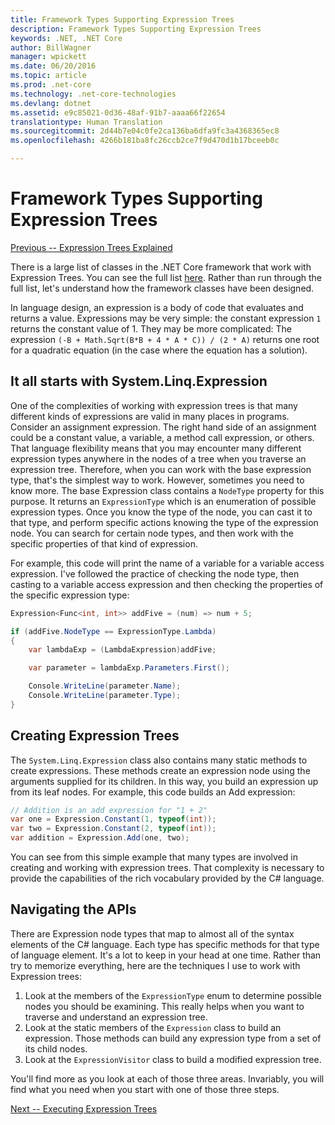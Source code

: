 ```yaml
---
title: Framework Types Supporting Expression Trees
description: Framework Types Supporting Expression Trees
keywords: .NET, .NET Core
author: BillWagner
manager: wpickett
ms.date: 06/20/2016
ms.topic: article
ms.prod: .net-core
ms.technology: .net-core-technologies
ms.devlang: dotnet
ms.assetid: e9c85021-0d36-48af-91b7-aaaa66f22654
translationtype: Human Translation
ms.sourcegitcommit: 2d44b7e04c0fe2ca136ba6dfa9fc3a4368365ec8
ms.openlocfilehash: 4266b181ba8fc26ccb2ce7f9d470d1b17bceeb0c

---
```


# Framework Types Supporting Expression Trees

[Previous -- Expression Trees Explained](expression-trees-explained.md)

There is a large list of classes in the .NET Core framework that work with Expression Trees.
You can see the full list [here](https://docs.microsoft.com/dotnet/core/api/System.Linq.Expressions).
Rather than run through the full list, let's understand how the framework classes have been designed.

In language design, an expression is a body of code that evaluates and returns a value. Expressions may be very simple: the constant expression `1` returns the constant value of 1. They may be more complicated: The expression `(-B + Math.Sqrt(B*B + 4 * A * C)) / (2 * A)` returns one root for a quadratic equation (in the case where the equation has a solution).  

## It all starts with System.Linq.Expression

One of the complexities of working with expression trees is that many different kinds of expressions are valid in many places in programs. Consider an assignment expression. The right hand side of an assignment could be a constant value, a variable, a method call expression, or others. That language flexibility means that you may encounter many different expression types anywhere in the nodes of a tree when you traverse an expression tree. Therefore, when you can work with the base expression type, that's the simplest way to work. However, sometimes you need to know more.
The base Expression class contains a `NodeType` property for this purpose.
It returns an `ExpressionType` which is an enumeration of possible expression types.
Once you know the type of the node, you can cast it to that type, and perform specific actions knowing the type of the expression node. You can search for certain node types, and then work with the specific properties of that kind of expression.

For example, this code will print the name of a variable for a variable access expression. I've followed the practice of checking the node type, then casting to a variable access expression and then checking the properties of the specific expression type:

```cs
Expression<Func<int, int>> addFive = (num) => num + 5;

if (addFive.NodeType == ExpressionType.Lambda)
{
    var lambdaExp = (LambdaExpression)addFive;

    var parameter = lambdaExp.Parameters.First();

    Console.WriteLine(parameter.Name);
    Console.WriteLine(parameter.Type);
}
```

## Creating Expression Trees

The `System.Linq.Expression` class also contains many static methods to create expressions. These methods create an expression node using the arguments supplied for its children. In this way, you build an expression up from its leaf nodes. For example, this code builds an Add expression:

```cs
// Addition is an add expression for "1 + 2"
var one = Expression.Constant(1, typeof(int));
var two = Expression.Constant(2, typeof(int));
var addition = Expression.Add(one, two);
```

You can see from this simple example that many types are involved in creating and working with expression trees. That complexity is necessary to provide the capabilities of the rich vocabulary provided by the C# language.

## Navigating the APIs
There are Expression node types that map to almost all of the syntax elements of the C# language. Each type has specific methods for that type of language element. It's a lot to keep in your head at one time. Rather than try to memorize everything, here are the techniques I use to work with Expression trees:
1. Look at the members of the `ExpressionType` enum to determine possible nodes you should be examining. This really helps when you want to traverse and understand an expression tree.
2. Look at the static members of the `Expression` class to build an expression. Those methods can build any expression type from a set of its child nodes.
3. Look at the `ExpressionVisitor` class to build a modified expression tree.

You'll find more as you look at each of those three areas. Invariably, you will find what you need when you start with one of those three steps.
 
 [Next -- Executing Expression Trees](expression-trees-execution.md)
 



<!--HONumber=Aug16_HO2-->


